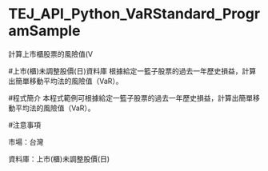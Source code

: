 # TEJ_API_Python_VaRStandard_ProgramSample
計算上市櫃股票的風險值(V

#上市(櫃)未調整股價(日)資料庫
根據給定一籃子股票的過去一年歷史損益，計算出簡單移動平均法的風險值（VaR）。

#程式簡介
本程式範例可根據給定一籃子股票的過去一年歷史損益，計算出簡單移動平均法的風險值（VaR）。

#注意事項

市場：台灣

資料庫：上市(櫃)未調整股價(日)
